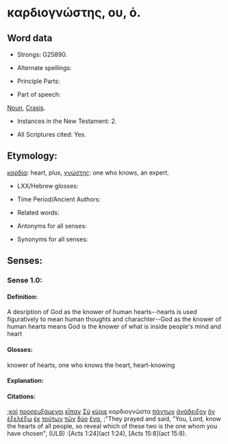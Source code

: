 # καρδιογνώστης, ου, ὁ.

<!-- Status: S2=Needs2ndReview -->
<!-- Lexica used for edits: BDAG, FFM, LN, A-S -->

## Word data

* Strongs: G25890.


* Alternate spellings:

* Principle Parts: 

* Part of speech: 

[Noun](http://ugg.readthedocs.io/en/latest/noun.html),
[Crasis](http://ugg.readthedocs.io/en/latest/crasis.html).

* Instances in the New Testament: 2.

* All Scriptures cited: Yes.

## Etymology: 

[καρδία](../G25880/01.md): heart, plus, [γνώστης](../G11090/01.md): one who knows, an expert.

* LXX/Hebrew glosses: 

* Time Period/Ancient Authors: 

* Related words: 

* Antonyms for all senses:

* Synonyms for all senses: 

## Senses:

### Sense 1.0:

#### Definition: 

A desription of God as the knower of human hearts--hearts is used figuratively to mean human thoughts and charachter--God as the knower of human hearts means God is the knower of what is inside people's mind and heart 

#### Glosses:

knower of hearts, one who knows the heart, heart-knowing

#### Explanation:

#### Citations:

;[καὶ](../G25320/01.md) [προσευξάμενοι](../G43360/01.md) [εἶπαν](../G30040/01.md) [Σὺ](../G47710/01.md) [κύριε](../G29620/01.md) καρδιογνῶστα [πάντων](../G39560/01.md) [ἀνάδειξον](../G03220/01.md) [ὃν](../G37390/01.md) [ἐξελέξω](../G15860/01.md) [ἐκ](../G15370/01.md) [τούτων](../G37780/01.md) [τῶν](../G35880/01.md) [δύο](../G14170/01.md) [ἕνα](../G15200/01.md), 
;"They prayed and said, "You, Lord, know the hearts of all people, so reveal which of these two is the one whom you have chosen",  (ULB)
:[Acts 1:24](act 1:24),  [Acts 15:8](act 15:8).
